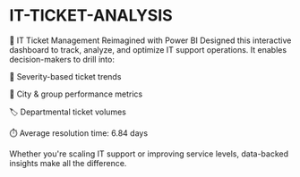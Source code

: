 # IT-TICKET-ANALYSIS

🔧 IT Ticket Management Reimagined with Power BI
Designed this interactive dashboard to track, analyze, and optimize IT support operations. It enables decision-makers to drill into:

🚦 Severity-based ticket trends

🏢 City & group performance metrics

🏷️ Departmental ticket volumes

⏱️ Average resolution time: 6.84 days

Whether you're scaling IT support or improving service levels, data-backed insights make all the difference.
